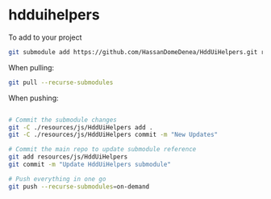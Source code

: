 # hdduihelpers

To add to your project

```bash
git submodule add https://github.com/HassanDomeDenea/HddUiHelpers.git resources/js/HddUiHelpers
```

When pulling: 

```bash
git pull --recurse-submodules
```

When pushing:

```bash

# Commit the submodule changes
git -C ./resources/js/HddUiHelpers add .
git -C ./resources/js/HddUiHelpers commit -m "New Updates"

# Commit the main repo to update submodule reference
git add resources/js/HddUiHelpers
git commit -m "Update HddUiHelpers submodule"

# Push everything in one go
git push --recurse-submodules=on-demand
```
